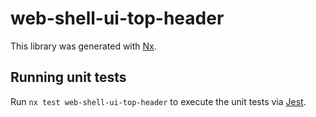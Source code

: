 # web-shell-ui-top-header

This library was generated with [Nx](https://nx.dev).

## Running unit tests

Run `nx test web-shell-ui-top-header` to execute the unit tests via [Jest](https://jestjs.io).
